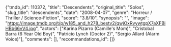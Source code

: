{"tmdb_id": 110372, "title": "Descendents", "original_title": "Solos", "slug_title": "descendents", "date": "2008-04-07", "genre": "Horreur / Thriller / Science-Fiction", "score": "3.8/10", "synopsis": "", "image": "https://image.tmdb.org/t/p/w185_and_h278_bestv2/qwjOxRvywtgpX7aXFBiHBb66vV4.jpg", "actors": ["Karina Pizarro (Camille's Mom)", "Cristobal Barra (6 Year Old Boy)", "Patricio Lynch (Doctor 2)", "Sergio Allard (Alarm Voice)"], "comments": [], "recommandations_id": []}